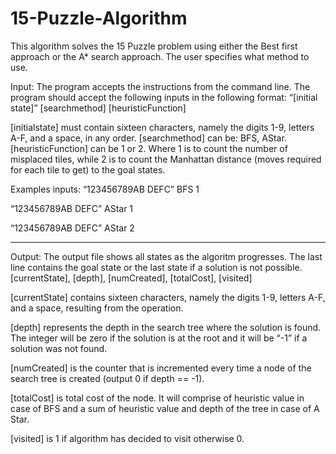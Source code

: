 # 15-Puzzle-Algorithm
This algorithm solves the 15 Puzzle problem using either the Best first approach or the A* search approach. The user specifies what method to use. 

Input: 
The program accepts the instructions from the command line. The program should
accept the following inputs in the following format:
“[initial state]” [searchmethod] [heuristicFunction]

[initialstate] must contain sixteen characters, namely the digits 1-9, letters A-F, and a space, in any order.
[searchmethod] can be: BFS, AStar.
[heuristicFunction] can be 1 or 2. Where 1 is to count the number of misplaced tiles, while 2 is to count the Manhattan distance (moves required for each tile to get) to the goal states. 

Examples inputs:
“123456789AB DEFC” BFS 1

“123456789AB DEFC” AStar 1

“123456789AB DEFC” AStar 2

-----------------------------------------------------------------------------------------------------------------------------------------------

Output: 
The output file shows all states as the algoritm progresses. The last line contains the goal state or the last state if a solution is not possible.
[currentState],
[depth], [numCreated], [totalCost], [visited]

[currentState] contains sixteen characters, namely the digits 1-9, letters A-F, and a space, resulting from the operation.

[depth] represents the depth in the search tree where the solution is found. The
integer will be zero if the solution is at the root and it will be “-1” if a solution was not found.

[numCreated] is the counter that is incremented every time a node of the search
tree is created (output 0 if depth == -1).

[totalCost] is total cost of the node. It will comprise of heuristic value in case of BFS and a sum of heuristic value and depth of the tree in case of A Star.

[visited] is 1 if algorithm has decided to visit otherwise 0.

